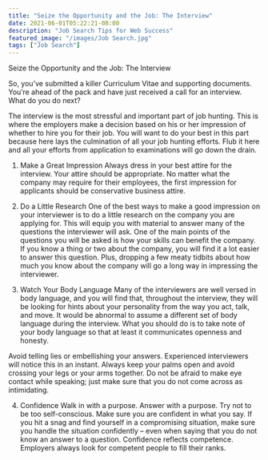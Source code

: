 ```yaml
---
title: "Seize the Opportunity and the Job: The Interview"
date: 2021-06-01T05:22:21-08:00
description: "Job Search Tips for Web Success"
featured_image: "/images/Job Search.jpg"
tags: ["Job Search"]
---
```


Seize the Opportunity and the Job: The Interview

So, you’ve submitted a killer Curriculum Vitae and supporting documents. You’re ahead of the pack and have just received a call for an interview. What do you do next?

The interview is the most stressful and important part of job hunting. This is where the employers make a decision based on his or her impression of whether to hire you for their job. You will want to do your best in this part because here lays the culmination of all your job hunting efforts. Flub it here and all your efforts from application to examinations will go down the drain.

1. Make a Great Impression
Always dress in your best attire for the interview. Your attire should be appropriate.  No matter what the company may require for their employees, the first impression for applicants should be conservative business attire.

2. Do a Little Research
One of the best ways to make a good impression on your interviewer is to do a little research on the company you are applying for. This will equip you with material to answer many of the questions the interviewer will ask. One of the main points of the questions you will be asked is how your skills can benefit the company. If you know a thing or two about the company, you will find it a lot easier to answer this question. Plus, dropping a few meaty tidbits about how much you know about the company will go a long way in impressing the interviewer.

3. Watch Your Body Language
Many of the interviewers are well versed in body language, and you will find that, throughout the interview, they will be looking for hints about your personality from the way you act, talk, and move. It would be abnormal to assume a different set of body language during the interview. What you should do is to take note of your body language so that at least it communicates openness and honesty.

Avoid telling lies or embellishing your answers. Experienced interviewers will notice this in an instant. Always keep your palms open and avoid crossing your legs or your arms together. Do not be afraid to make eye contact while speaking; just make sure that you do not come across as intimidating. 

4. Confidence
Walk in with a purpose. Answer with a purpose. Try not to be too self-conscious. Make sure you are confident in what you say. If you hit a snag and find yourself in a compromising situation, make sure you handle the situation confidently – even when saying that you do not know an answer to a question. 
Confidence reflects competence. Employers always look for competent people to fill their ranks.

